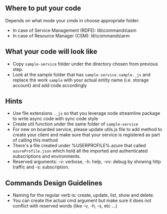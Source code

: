 ## Where to put your code
Depends on what mode your cmds in choose appropriate folder:
* In case of Service Management (RDFE): lib\commands\asm
* In case of Resource Manager (CSM): lib\commands\arm

## What your code will look like
* Copy `sample-service` folder under the directory chosen from previous step.
* Look at the sample folder that has `sample-service.sample._js` and replace the work `sample` with your actual entity name (i.e. storage account) and add code accordingly

## Hints
* Use file extensions `._js` so that you leverage node streamline package to write async code with sync code style
* Create util function under the same folder of `sample-service`
* For new on boarded service, please update utils.js file to add method to create your client and make sure that your service is registered as part of calling this method
* There's a file created under %USERPROFILE%\.azure that called `azureProfile.json` which hold all the imported and authenticated subscriptions and environments.
* Reserved arguments: -v: verbose, -h: help, -vv: debug by showing http traffic and -s: subscription.

## Commands Design Guidelines
* Naming for the regular verb is: create, update, list, show and delete.
* You can create the actual cmd argument but make sure it does not conflict with reserved words (like -v, -h, -s, etc ...)